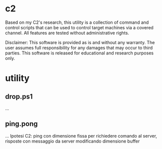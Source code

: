 # c2

Based on my C2's research, this utility is a collection of command and control scripts that can be used to control target machines via a covered channel. All features are tested without administrative rights.

Disclaimer: This software is provided as is and without any warranty. The user assumes full responsibility for any damages that may occur to third parties. This software is released for educational and research purposes only.

# utility

## drop.ps1
...

## ping.pong
...
Ipotesi C2: ping con dimensione fissa per richiedere comando al server, risposte con messaggio da server modificando dimensione buffer